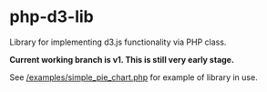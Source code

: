 # php-d3-lib
Library for implementing d3.js functionality via PHP class.

**Current working branch is v1.  This is still very early stage.**

See [/examples/simple_pie_chart.php](https://github.com/kojiflowers/php-d3-lib/blob/v1/examples/simple_pie_chart.php) for example of library in use.
